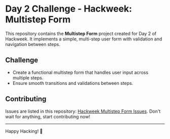 
# Day 2 Challenge - Hackweek: Multistep Form

This repository contains the **Multistep Form** project created for Day 2 of Hackweek. It implements a simple, multi-step user form with validation and navigation between steps.

## Challenge
- Create a functional multistep form that handles user input across multiple steps.
- Ensure smooth transitions and validations between steps.

## Contributing
Issues are listed in this repository: [Hackweek Multistep Form Issues](https://github.com/swayam-agrahari/Hackweek-Multistep-Form/issues). Don't wait for anything, start contributing now!

---

Happy Hacking! 🚀

